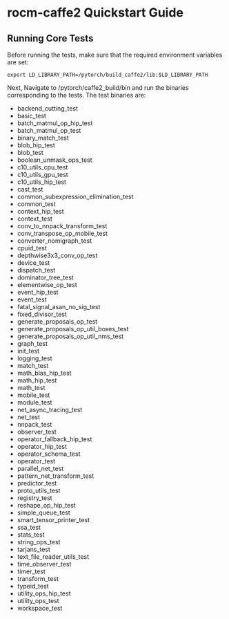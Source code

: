 # rocm-caffe2 Quickstart Guide


## Running Core Tests
Before running the tests, make sure that the required environment variables are set:

```
export LD_LIBRARY_PATH=/pytorch/build_caffe2/lib:$LD_LIBRARY_PATH

```

Next, Navigate to /pytorch/caffe2_build/bin and run the binaries corresponding to the tests. The test binaries are:

* backend_cutting_test
* basic_test
* batch_matmul_op_hip_test
* batch_matmul_op_test
* binary_match_test
* blob_hip_test
* blob_test
* boolean_unmask_ops_test
* c10_utils_cpu_test
* c10_utils_gpu_test
* c10_utils_hip_test
* cast_test
* common_subexpression_elimination_test
* common_test
* context_hip_test
* context_test
* conv_to_nnpack_transform_test
* conv_transpose_op_mobile_test
* converter_nomigraph_test
* cpuid_test
* depthwise3x3_conv_op_test
* device_test
* dispatch_test
* dominator_tree_test
* elementwise_op_test
* event_hip_test
* event_test
* fatal_signal_asan_no_sig_test
* fixed_divisor_test
* generate_proposals_op_test
* generate_proposals_op_util_boxes_test
* generate_proposals_op_util_nms_test
* graph_test
* init_test
* logging_test
* match_test
* math_blas_hip_test
* math_hip_test
* math_test
* mobile_test
* module_test
* net_async_tracing_test
* net_test
* nnpack_test
* observer_test
* operator_fallback_hip_test
* operator_hip_test
* operator_schema_test
* operator_test
* parallel_net_test
* pattern_net_transform_test
* predictor_test
* proto_utils_test
* registry_test
* reshape_op_hip_test
* simple_queue_test
* smart_tensor_printer_test
* ssa_test
* stats_test
* string_ops_test
* tarjans_test
* text_file_reader_utils_test
* time_observer_test
* timer_test
* transform_test
* typeid_test
* utility_ops_hip_test
* utility_ops_test
* workspace_test



